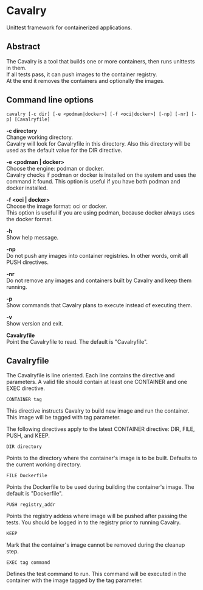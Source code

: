 # Cavalry

Unittest framework for containerized applications.

## Abstract

The Cavalry is a tool that builds one or more containers, then runs unittests in them.  
If all tests pass, it can push images to the container registry.  
At the end it removes the containers and optionally the images.

## Command line options

	cavalry [-c dir] [-e <podman|docker>] [-f <oci|docker>] [-np] [-nr] [-p] [Cavalryfile]

**-c directory**  
Change working directory.  
Cavalry will look for Cavalryfile in this directory.
Also this directory will be used as the default value for the DIR directive.

**-e &lt;podman | docker&gt;**  
Choose the engine: podman or docker.  
Cavalry checks if podman or docker is installed on the system and uses the command it found. This option is useful if you have both podman and docker installed.

**-f &lt;oci | docker&gt;**  
Choose the image format: oci or docker.  
This option is useful if you are using podman, because docker always uses the docker format.

**-h**	 
Show help message.

**-np**  
Do not push any images into container registries.
In other words, omit all PUSH directives.

**-nr**  
Do not remove any images and containers built by Cavalry and keep them running.

**-p**  
Show commands that Cavalry plans to execute instead of executing them.

**-v**  
Show version and exit.

**Cavalryfile**  
Point the Cavalryfile to read. The default is "Cavalryfile".

## Cavalryfile

The Cavalryfile is line oriented. Each line contains the directive and parameters. A valid file should contain at least one CONTAINER and one EXEC directive.

	CONTAINER tag
This directive instructs Cavalry to build new image and run the container. This image will be tagged with tag parameter.

The following directives apply to the latest CONTAINER directive: DIR, FILE, PUSH, and KEEP.

	DIR directory
Points to the directory where the container's image is to be built. Defaults to the current working directory.

	FILE Dockerfile
Points the Dockerfile to be used during building the container's image. The default is "Dockerfile".

	PUSH registry_addr
Points the registry addess where image will be pushed after passing the tests. You should be logged in to the registry prior to running Cavalry.

	KEEP
Mark that the container's image cannot be removed during the cleanup step.

	EXEC tag command
Defines the test command to run. This command will be executed in the container with the image tagged by the tag parameter.
